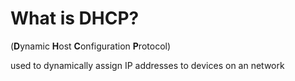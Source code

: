 # What is DHCP?

(**D**ynamic **H**ost **C**onfiguration **P**rotocol)

used to dynamically assign IP addresses to devices on an network
